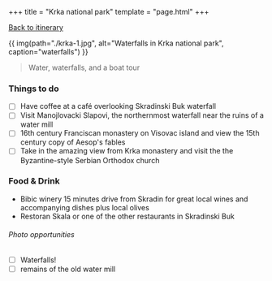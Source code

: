 +++
title = "Krka national park"
template = "page.html"
+++

[Back to itinerary](../)


{{ img(path="./krka-1.jpg",
       alt="Waterfalls in Krka national park",
       caption="waterfalls") }}

> Water, waterfalls, and a boat tour

### Things to do

- [ ] Have coffee at a café overlooking Skradinski Buk waterfall
- [ ] Visit Manojlovacki Slapovi, the northernmost waterfall near the ruins of a water mill
- [ ] 16th century Franciscan monastery on Visovac island and view the 15th century copy of Aesop's fables
- [ ] Take in the amazing view from Krka monastery and visit the the Byzantine-style Serbian Orthodox church 

### Food & Drink

- Bibic winery 15 minutes drive from Skradin for great local wines and accompanying dishes plus local olives
- Restoran Skala or one of the other restaurants in Skradinski Buk

###### Photo opportunities 

- [ ] Waterfalls!
- [ ] remains of the old water mill
